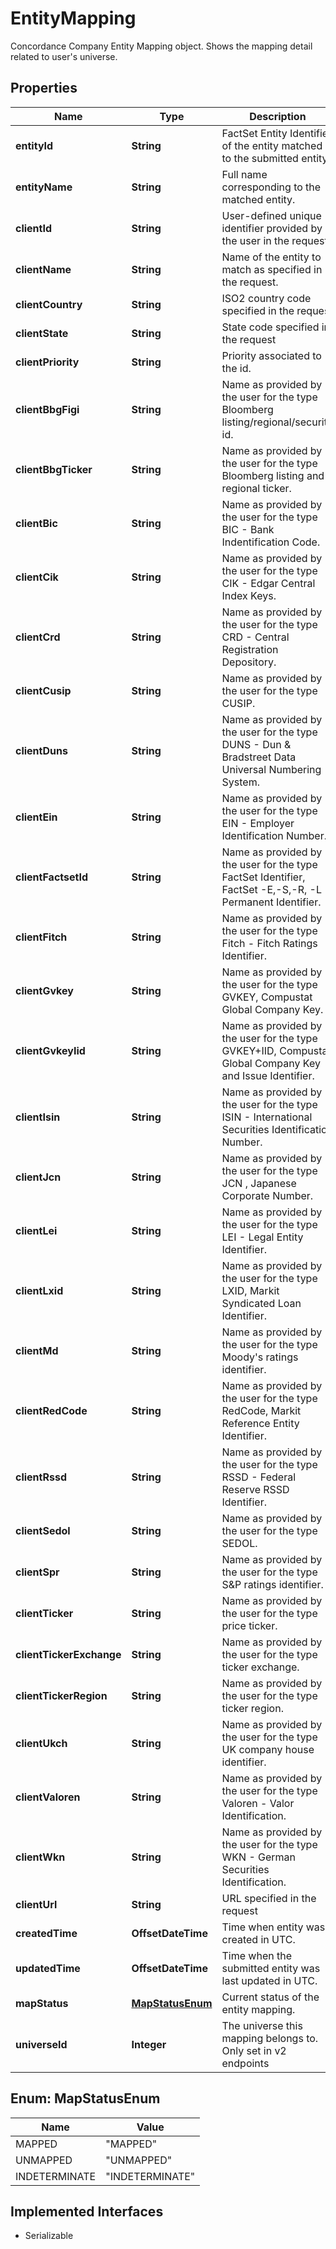 

# EntityMapping

Concordance Company Entity Mapping object. Shows the mapping detail related to user's universe. 

## Properties

Name | Type | Description | Notes
------------ | ------------- | ------------- | -------------
**entityId** | **String** | FactSet Entity Identifier of the entity matched to the submitted entity |  [optional]
**entityName** | **String** | Full name corresponding to the matched entity. |  [optional]
**clientId** | **String** | User-defined unique identifier provided by the user in the request |  [optional]
**clientName** | **String** | Name of the entity to match as specified in the request. |  [optional]
**clientCountry** | **String** | ISO2 country code specified in the request |  [optional]
**clientState** | **String** | State code specified in the request |  [optional]
**clientPriority** | **String** | Priority associated to the id. |  [optional]
**clientBbgFigi** | **String** | Name as provided by the user for the type Bloomberg listing/regional/security id. |  [optional]
**clientBbgTicker** | **String** | Name as provided by the user for the type Bloomberg listing and regional ticker. |  [optional]
**clientBic** | **String** | Name as provided by the user for the type BIC - Bank Indentification Code. |  [optional]
**clientCik** | **String** | Name as provided by the user for the type CIK - Edgar Central Index Keys. |  [optional]
**clientCrd** | **String** | Name as provided by the user for the type CRD - Central Registration Depository. |  [optional]
**clientCusip** | **String** | Name as provided by the user for the type CUSIP. |  [optional]
**clientDuns** | **String** | Name as provided by the user for the type DUNS - Dun &amp; Bradstreet Data Universal Numbering System. |  [optional]
**clientEin** | **String** | Name as provided by the user for the type EIN - Employer Identification Number. |  [optional]
**clientFactsetId** | **String** | Name as provided by the user for the type FactSet Identifier, FactSet -E,-S,-R, -L Permanent Identifier. |  [optional]
**clientFitch** | **String** | Name as provided by the user for the type Fitch - Fitch Ratings Identifier. |  [optional]
**clientGvkey** | **String** | Name as provided by the user for the type GVKEY, Compustat Global Company Key. |  [optional]
**clientGvkeyIid** | **String** | Name as provided by the user for the type GVKEY+IID, Compustat Global Company Key and Issue Identifier. |  [optional]
**clientIsin** | **String** | Name as provided by the user for the type ISIN - International Securities Identification Number. |  [optional]
**clientJcn** | **String** | Name as provided by the user for the type JCN , Japanese Corporate Number. |  [optional]
**clientLei** | **String** | Name as provided by the user for the type LEI - Legal Entity Identifier. |  [optional]
**clientLxid** | **String** | Name as provided by the user for the type LXID, Markit Syndicated Loan Identifier. |  [optional]
**clientMd** | **String** | Name as provided by the user for the type Moody&#39;s ratings identifier. |  [optional]
**clientRedCode** | **String** | Name as provided by the user for the type RedCode, Markit Reference Entity Identifier. |  [optional]
**clientRssd** | **String** | Name as provided by the user for the type RSSD - Federal Reserve RSSD Identifier. |  [optional]
**clientSedol** | **String** | Name as provided by the user for the type SEDOL. |  [optional]
**clientSpr** | **String** | Name as provided by the user for the type S&amp;P ratings identifier. |  [optional]
**clientTicker** | **String** | Name as provided by the user for the type price ticker. |  [optional]
**clientTickerExchange** | **String** | Name as provided by the user for the type ticker exchange. |  [optional]
**clientTickerRegion** | **String** | Name as provided by the user for the type ticker region. |  [optional]
**clientUkch** | **String** | Name as provided by the user for the type UK company house identifier. |  [optional]
**clientValoren** | **String** | Name as provided by the user for the type Valoren - Valor Identification. |  [optional]
**clientWkn** | **String** | Name as provided by the user for the type WKN - German Securities Identification. |  [optional]
**clientUrl** | **String** | URL specified in the request |  [optional]
**createdTime** | **OffsetDateTime** | Time when entity was created in UTC. |  [optional]
**updatedTime** | **OffsetDateTime** | Time when the submitted entity was last updated in UTC. |  [optional]
**mapStatus** | [**MapStatusEnum**](#MapStatusEnum) | Current status of the entity mapping. |  [optional]
**universeId** | **Integer** | The universe this mapping belongs to. Only set in v2 endpoints  |  [optional]



## Enum: MapStatusEnum

Name | Value
---- | -----
MAPPED | &quot;MAPPED&quot;
UNMAPPED | &quot;UNMAPPED&quot;
INDETERMINATE | &quot;INDETERMINATE&quot;


## Implemented Interfaces

* Serializable


